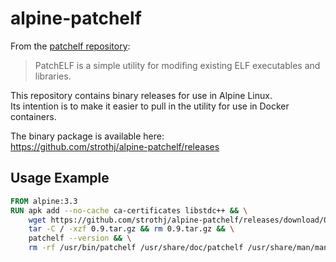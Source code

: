 # alpine-patchelf
From the [patchelf repository](https://github.com/NixOS/patchelf):
> PatchELF is a simple utility for modifing existing ELF executables and
libraries.

This repository contains binary releases for use in Alpine Linux.  
Its intention is to make it easier to pull in the utility for use in Docker containers.

The binary package is available here:  
https://github.com/strothj/alpine-patchelf/releases

## Usage Example
```dockerfile
FROM alpine:3.3
RUN apk add --no-cache ca-certificates libstdc++ && \
    wget https://github.com/strothj/alpine-patchelf/releases/download/0.9/0.9.tar.gz && \
    tar -C / -xzf 0.9.tar.gz && rm 0.9.tar.gz && \
    patchelf --version && \
    rm -rf /usr/bin/patchelf /usr/share/doc/patchelf /usr/share/man/man1/patchelf.*
```